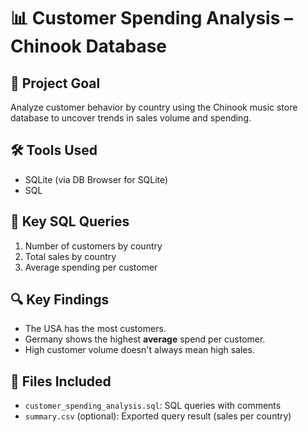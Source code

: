 # 📊 Customer Spending Analysis – Chinook Database

## 🧠 Project Goal
Analyze customer behavior by country using the Chinook music store database to uncover trends in sales volume and spending.

## 🛠️ Tools Used
- SQLite (via DB Browser for SQLite)
- SQL

## 📄 Key SQL Queries
1. Number of customers by country
2. Total sales by country
3. Average spending per customer

## 🔍 Key Findings
- The USA has the most customers.
- Germany shows the highest **average** spend per customer.
- High customer volume doesn't always mean high sales.

## 📁 Files Included
- `customer_spending_analysis.sql`: SQL queries with comments
- `summary.csv` (optional): Exported query result (sales per country)
